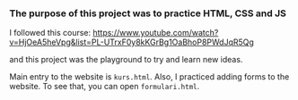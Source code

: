 ### The purpose of this project was to practice HTML, CSS and JS

I followed this course: https://www.youtube.com/watch?v=HjOeA5heVpg&list=PL-UTrxF0y8kKGrBg1OaBhoP8PWdJqR5Qg

and this project was the playground to try and learn new ideas.

Main entry to the website is `kurs.html`. Also, I practiced adding forms to the website. To see that, you can open `formulari.html`.